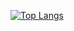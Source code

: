 [![Top Langs](https://github-readme-stats.vercel.app/api/top-langs/?username=nktr-cp&layout=donut-vertical&langs_count=20)](https://github.com/anuraghazra/github-readme-stats)
